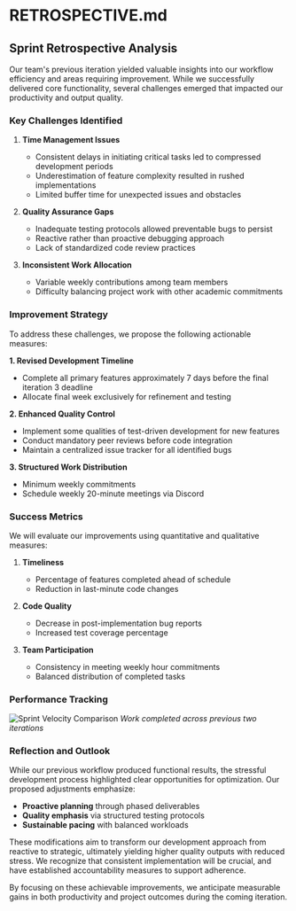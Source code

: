 # RETROSPECTIVE.md

## Sprint Retrospective Analysis

Our team's previous iteration yielded valuable insights into our workflow efficiency and areas requiring improvement. While we successfully delivered core functionality, several challenges emerged that impacted our productivity and output quality.

### Key Challenges Identified

1. **Time Management Issues**
   - Consistent delays in initiating critical tasks led to compressed development periods
   - Underestimation of feature complexity resulted in rushed implementations
   - Limited buffer time for unexpected issues and obstacles

2. **Quality Assurance Gaps**
   - Inadequate testing protocols allowed preventable bugs to persist
   - Reactive rather than proactive debugging approach
   - Lack of standardized code review practices

3. **Inconsistent Work Allocation**
   - Variable weekly contributions among team members
   - Difficulty balancing project work with other academic commitments

### Improvement Strategy

To address these challenges, we propose the following actionable measures:

**1. Revised Development Timeline**
   - Complete all primary features approximately 7 days before the final iteration 3 deadline
   - Allocate final week exclusively for refinement and testing

**2. Enhanced Quality Control**
   - Implement some qualities of test-driven development for new features
   - Conduct mandatory peer reviews before code integration
   - Maintain a centralized issue tracker for all identified bugs

**3. Structured Work Distribution**
   - Minimum weekly commitments
   - Schedule weekly 20-minute meetings via Discord

### Success Metrics

We will evaluate our improvements using quantitative and qualitative measures:

1. **Timeliness**
   - Percentage of features completed ahead of schedule
   - Reduction in last-minute code changes

2. **Code Quality**
   - Decrease in post-implementation bug reports
   - Increased test coverage percentage

3. **Team Participation**
   - Consistency in meeting weekly hour commitments
   - Balanced distribution of completed tasks

### Performance Tracking

![Sprint Velocity Comparison](https://code.cs.umanitoba.ca/comp3350-winter2025/a01-g11-code-kages/-/blob/main/Documents/Iteration3/velocity_chart.png)
*Work completed across previous two iterations*

### Reflection and Outlook

While our previous workflow produced functional results, the stressful development process highlighted clear opportunities for optimization. Our proposed adjustments emphasize:

- **Proactive planning** through phased deliverables
- **Quality emphasis** via structured testing protocols
- **Sustainable pacing** with balanced workloads

These modifications aim to transform our development approach from reactive to strategic, ultimately yielding higher quality outputs with reduced stress. We recognize that consistent implementation will be crucial, and have established accountability measures to support adherence.

By focusing on these achievable improvements, we anticipate measurable gains in both productivity and project outcomes during the coming iteration.